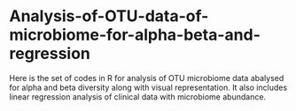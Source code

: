 # Analysis-of-OTU-data-of-microbiome-for-alpha-beta-and-regression
Here is the set of codes in R for analysis of OTU microbiome data abalysed for alpha and beta diversity along with visual representation. It also includes linear regression analysis of clinical data with microbiome abundance.
